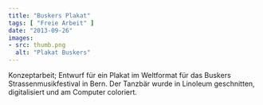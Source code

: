 ```yaml
---
title: "Buskers Plakat"
tags: [ "Freie Arbeit" ]
date: "2013-09-26"
images:
- src: thumb.png
  alt: "Plakat Buskers"
---
```


Konzeptarbeit; Entwurf für ein Plakat im Weltformat für das Buskers Strassenmusikfestival in Bern. Der Tanzbär wurde
in Linoleum geschnitten, digitalisiert und am Computer coloriert.
